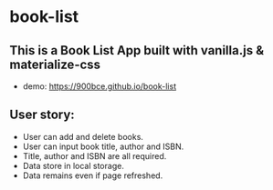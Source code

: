 # book-list

## This is a Book List App built with vanilla.js & materialize-css
* demo: https://900bce.github.io/book-list

## User story:
* User can add and delete books.
* User can input book title, author and ISBN.
* Title, author and ISBN are all required.
* Data store in local storage.
* Data remains even if page refreshed.
